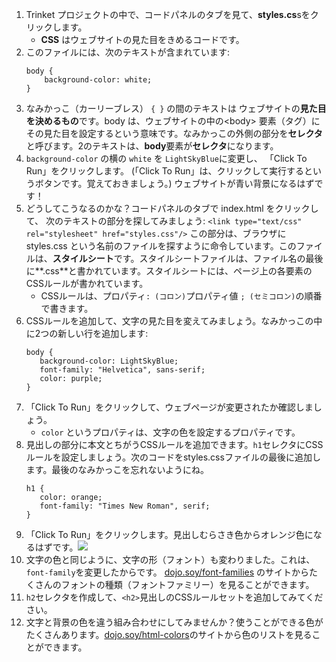 1. Trinket プロジェクトの中で、コードパネルのタブを見て、**styles.cs**sをクリックします。
   * **CSS** はウェブサイトの見た目をきめるコードです。
2. このファイルには、次のテキストが含まれています:
   ```
   body {
       background-color: white;
   }
   ```
3. なみかっこ（カーリーブレス） `{ }` の間のテキストは ウェブサイトの**見た目を決めるもの**です。body は、ウェブサイトの中の&lt;body&gt; 要素（タグ）にその見た目を設定するという意味です。なみかっこの外側の部分を**セレクタ**と呼びます。2のテキストは、**body**要素が**セレクタ**になります。
4. `background-color` の横の `white` を `LightSkyBlue`に変更し、 「Click To Run」をクリックします。 \(「Click To Run」は、クリックして実行するというボタンです。覚えておきましょう。\) ウェブサイトが青い背景になるはずです！
5. どうしてこうなるのかな？コードパネルのタブで index.html をクリックして、 次のテキストの部分を探してみましょう:
   `<link type="text/css" rel="stylesheet" href="styles.css"/>` この部分は、ブラウザに styles.css という名前のファイルを探すように命令しています。このファイルは、**スタイルシート**です。スタイルシートファイルは、ファイル名の最後に**.css**と書かれています。スタイルシートには、ページ上の各要素のCSSルールが書かれています。
   * CSSルールは、プロパティ`: (コロン)`プロパティ値 `; (セミコロン)`の順番で書きます。
6. CSSルールを追加して、文字の見た目を変えてみましょう。なみかっこの中に2つの新しい行を追加します:
   ```
   body {
      background-color: LightSkyBlue;
      font-family: "Helvetica", sans-serif;
      color: purple;
   }
   ```
7. 「Click To Run」をクリックして、ウェブページが変更されたか確認しましょう。 
   * `color` というプロパティは、文字の色を設定するプロパティです。
8. 見出しの部分に本文とちがうCSSルールを追加できます。`h1`セレクタにCSSルールを設定しましょう。次のコードをstyles.cssファイルの最後に追加します。最後のなみかっこを忘れないようにね。
   ```
   h1 {
      color: orange;
      font-family: "Times New Roman", serif;
   }
   ```
9. 「Click To Run」をクリックします。見出しむらさき色からオレンジ色になるはずです。![](/assets/StyleColorsFonts.png)
10. 文字の色と同じように、文字の形（フォント）も変わりました。これは、`font-family`を変更したからです。
    [dojo.soy/font-families](https://www.w3schools.com/cssref/css_websafe_fonts.asp) のサイトからたくさんのフォントの種類（フォントファミリー）を見ることができます。
11. `h2`セレクタを作成して、`<h2>`見出しのCSSルールセットを追加してみてください。
12. 文字と背景の色を違う組み合わせにしてみませんか？使うことができる色がたくさんあります。[dojo.soy/html-colors](https://www.w3schools.com/colors/colors_names.asp)のサイトから色のリストを見ることができます。



